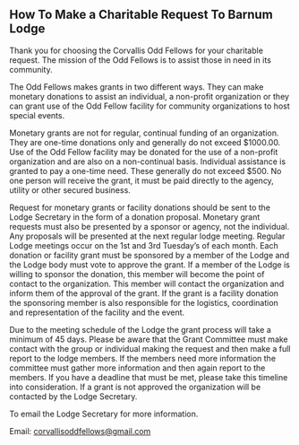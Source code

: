 ## How To Make a Charitable Request To Barnum Lodge

Thank you for choosing the Corvallis Odd Fellows for your charitable request. The mission of the Odd Fellows is to assist those in need in its community.

The Odd Fellows makes grants in two different ways. They can make monetary donations to assist an individual, a non-profit organization or they can grant use of the Odd Fellow facility for community organizations to host special events.

Monetary grants are not for regular, continual funding of an organization. They are one-time donations only and generally do not exceed $1000.00. Use of the Odd Fellow facility may be donated for the use of a non-profit organization and are also on a non-continual basis. Individual assistance is granted to pay a one-time need. These generally do not exceed $500. No one person will receive the grant, it must be paid directly to the agency, utility or other secured business.

Request for monetary grants or facility donations should be sent to the Lodge Secretary in the form of a donation proposal. Monetary grant requests must also be presented by a sponsor or agency, not the individual. Any proposals will be presented at the next regular lodge meeting. Regular Lodge meetings occur on the 1st and 3rd Tuesday’s of each month. Each donation or facility grant must be sponsored by a member of the Lodge and the Lodge body must vote to approve the grant. If a member of the Lodge is willing to sponsor the donation, this member will become the point of contact to the organization. This member will contact the organization and inform them of the approval of the grant. If the grant is a facility donation the sponsoring member is also responsible for the logistics, coordination and representation of the facility and the event.

Due to the meeting schedule of the Lodge the grant process will take a minimum of 45 days. Please be aware that the Grant Committee must make contact with the group or individual making the request and then make a full report to the lodge members. If the members need more information the committee must gather more information and then again report to the members. If you have a deadline that must be met, please take this timeline into consideration. If a grant is not approved the organization will be contacted by the Lodge Secretary.

To email the Lodge Secretary for more information.

Email: <a href="mailto:corvallisoddfellows@gmail.com">corvallisoddfellows@gmail.com </a>
